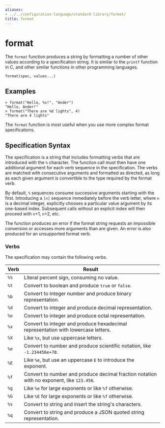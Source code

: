 ```yaml
---
aliases:
- ../../configuration-language/standard-library/format/
title: format
---
```


# format

The `format` function produces a string by formatting a number of other values according
to a specification string. It is similar to the `printf` function in C, and
other similar functions in other programming languages.

```river
format(spec, values...)
```

## Examples

```river
> format("Hello, %s!", "Ander")
"Hello, Ander!"
> format("There are %d lights", 4)
"There are 4 lights"
```

The `format` function is most useful when you use more complex format specifications.

## Specification Syntax

The specification is a string that includes formatting verbs that are introduced
with the `%` character. The function call must then have one additional argument
for each verb sequence in the specification. The verbs are matched with
consecutive arguments and formatted as directed, as long as each given argument
is convertible to the type required by the format verb.

By default, `%` sequences consume successive arguments starting with the first.
Introducing a `[n]` sequence immediately before the verb letter, where `n` is a
decimal integer, explicitly chooses a particular value argument by its
one-based index. Subsequent calls without an explicit index will then proceed
with `n`+1, `n`+2, etc.

The function produces an error if the format string requests an impossible
conversion or accesses more arguments than are given. An error is also produced
for an unsupported format verb.

### Verbs

The specification may contain the following verbs.

| Verb | Result                                                                                    |
|------|-------------------------------------------------------------------------------------------|
| `%%` | Literal percent sign, consuming no value.                                                 |
| `%t` | Convert to boolean and produce `true` or `false`.                                         |
| `%b` | Convert to integer number and produce binary representation.                              |
| `%d` | Convert to integer and produce decimal representation.                             |
| `%o` | Convert to integer and produce octal representation.                               |
| `%x` | Convert to integer and produce hexadecimal representation with lowercase letters.  |
| `%X` | Like `%x`, but use uppercase letters.                                                     |
| `%e` | Convert to number and produce scientific notation, like `-1.234456e+78`.                  |
| `%E` | Like `%e`, but use an uppercase `E` to introduce the exponent.                            |
| `%f` | Convert to number and produce decimal fraction notation with no exponent, like `123.456`. |
| `%g` | Like `%e` for large exponents or like `%f` otherwise.                                     |
| `%G` | Like `%E` for large exponents or like `%f` otherwise.                                     |
| `%s` | Convert to string and insert the string's characters.                                     |
| `%q` | Convert to string and produce a JSON quoted string representation.                        |
